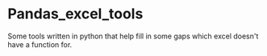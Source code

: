 # Pandas_excel_tools
Some tools written in python that help fill in some gaps which excel doesn't have a function for. 
